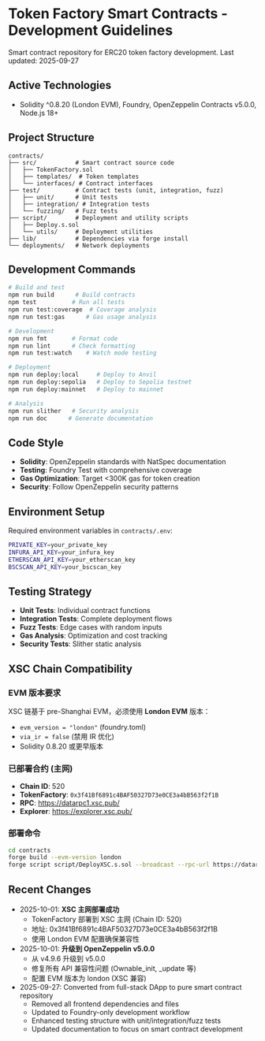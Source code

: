 # Token Factory Smart Contracts - Development Guidelines

Smart contract repository for ERC20 token factory development. Last updated: 2025-09-27

## Active Technologies
- Solidity ^0.8.20 (London EVM), Foundry, OpenZeppelin Contracts v5.0.0, Node.js 18+

## Project Structure
```
contracts/
├── src/           # Smart contract source code
│   ├── TokenFactory.sol
│   ├── templates/  # Token templates
│   └── interfaces/ # Contract interfaces
├── test/          # Contract tests (unit, integration, fuzz)
│   ├── unit/      # Unit tests
│   ├── integration/ # Integration tests
│   └── fuzzing/   # Fuzz tests
├── script/        # Deployment and utility scripts
│   ├── Deploy.s.sol
│   └── utils/     # Deployment utilities
├── lib/           # Dependencies via forge install
└── deployments/   # Network deployments
```

## Development Commands
```bash
# Build and test
npm run build      # Build contracts
npm test          # Run all tests
npm run test:coverage  # Coverage analysis
npm run test:gas      # Gas usage analysis

# Development
npm run fmt       # Format code
npm run lint      # Check formatting
npm run test:watch    # Watch mode testing

# Deployment
npm run deploy:local     # Deploy to Anvil
npm run deploy:sepolia   # Deploy to Sepolia testnet
npm run deploy:mainnet   # Deploy to mainnet

# Analysis
npm run slither   # Security analysis
npm run doc      # Generate documentation
```

## Code Style
- **Solidity**: OpenZeppelin standards with NatSpec documentation
- **Testing**: Foundry Test with comprehensive coverage
- **Gas Optimization**: Target <300K gas for token creation
- **Security**: Follow OpenZeppelin security patterns

## Environment Setup
Required environment variables in `contracts/.env`:
```bash
PRIVATE_KEY=your_private_key
INFURA_API_KEY=your_infura_key
ETHERSCAN_API_KEY=your_etherscan_key
BSCSCAN_API_KEY=your_bscscan_key
```

## Testing Strategy
- **Unit Tests**: Individual contract functions
- **Integration Tests**: Complete deployment flows
- **Fuzz Tests**: Edge cases with random inputs
- **Gas Analysis**: Optimization and cost tracking
- **Security Tests**: Slither static analysis

## XSC Chain Compatibility

### EVM 版本要求
XSC 链基于 pre-Shanghai EVM，必须使用 **London EVM** 版本：
- `evm_version = "london"` (foundry.toml)
- `via_ir = false` (禁用 IR 优化)
- Solidity 0.8.20 或更早版本

### 已部署合约 (主网)
- **Chain ID**: 520
- **TokenFactory**: `0x3f41Bf6891c4BAF50327D73e0CE3a4bB563f2f1B`
- **RPC**: https://datarpc1.xsc.pub/
- **Explorer**: https://explorer.xsc.pub/

### 部署命令
```bash
cd contracts
forge build --evm-version london
forge script script/DeployXSC.s.sol --broadcast --rpc-url https://datarpc1.xsc.pub/ --legacy -vvvv
```

## Recent Changes
- 2025-10-01: **XSC 主网部署成功**
  * TokenFactory 部署到 XSC 主网 (Chain ID: 520)
  * 地址: 0x3f41Bf6891c4BAF50327D73e0CE3a4bB563f2f1B
  * 使用 London EVM 配置确保兼容性
- 2025-10-01: **升级到 OpenZeppelin v5.0.0**
  * 从 v4.9.6 升级到 v5.0.0
  * 修复所有 API 兼容性问题 (Ownable_init, _update 等)
  * 配置 EVM 版本为 london (XSC 兼容)
- 2025-09-27: Converted from full-stack DApp to pure smart contract repository
  * Removed all frontend dependencies and files
  * Updated to Foundry-only development workflow
  * Enhanced testing structure with unit/integration/fuzz tests
  * Updated documentation to focus on smart contract development

<!-- MANUAL ADDITIONS START -->
<!-- MANUAL ADDITIONS END -->